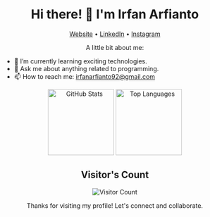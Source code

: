 <h1 align="center">Hi there! 👋 I'm Irfan Arfianto</h1>

<p align="center">
  <a href="https://irfanarfianto.github.io/portfolio">Website</a> •
  <a href="https://linkedin.com/in/irfanarfianto11">LinkedIn</a> •
  <a href="https://instagram.com/irfanarfiantoo">Instagram</a>
</p>

<p align="center">A little bit about me:</p>

- 🌱 I’m currently learning exciting technologies.
- 💬 Ask me about anything related to programming.
- 📫 How to reach me: [irfanarfianto92@gmail.com](mailto:irfanarfianto92@gmail.com)

<p align="center">
  <img src="https://github-readme-stats.vercel.app/api?username=irfanarfianto&show_icons=true&theme=radical" height="150" alt="GitHub Stats" />
  <img src="https://github-readme-stats.vercel.app/api/top-langs/?username=irfanarfianto&layout=compact&theme=radical" height="150" alt="Top Languages" />
</p>

<h2 align="center">Visitor's Count</h2>

<p align="center">
  <img src="https://profile-counter.glitch.me/irfanarfianto/count.svg" alt="Visitor Count" />
</p>

<p align="center">Thanks for visiting my profile! Let's connect and collaborate.</p>
